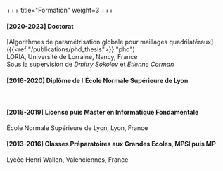 +++
title="Formation"
weight=3
+++

#### [2020-2023] Doctorat
[Algorithmes de paramétrisation globale pour maillages quadrilatéraux]({{<ref "/publications/phd_thesis">}} "phd")  
LORIA, Université de Lorraine, Nancy, France  
Sous la supervision de _Dmitry Sokolov_ et _Etienne Corman_

#### [2016-2020] Diplôme de l'École Normale Supérieure de Lyon  
&emsp;

#### [2016-2019] License puis Master en Informatique Fondamentale
École Normale Supérieure de Lyon, Lyon, France  


#### [2013-2016] Classes Préparatoires aux Grandes Ecoles, MPSI puis MP
Lycée Henri Wallon, Valenciennes, France



